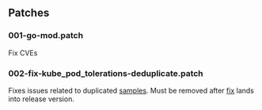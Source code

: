 ## Patches

### 001-go-mod.patch

Fix CVEs

### 002-fix-kube_pod_tolerations-deduplicate.patch

Fixes issues  related to duplicated [samples](https://github.com/kubernetes/kube-state-metrics/issues/2390). Must be removed after [fix](https://github.com/kubernetes/kube-state-metrics/pull/2559/files) lands into release version.
